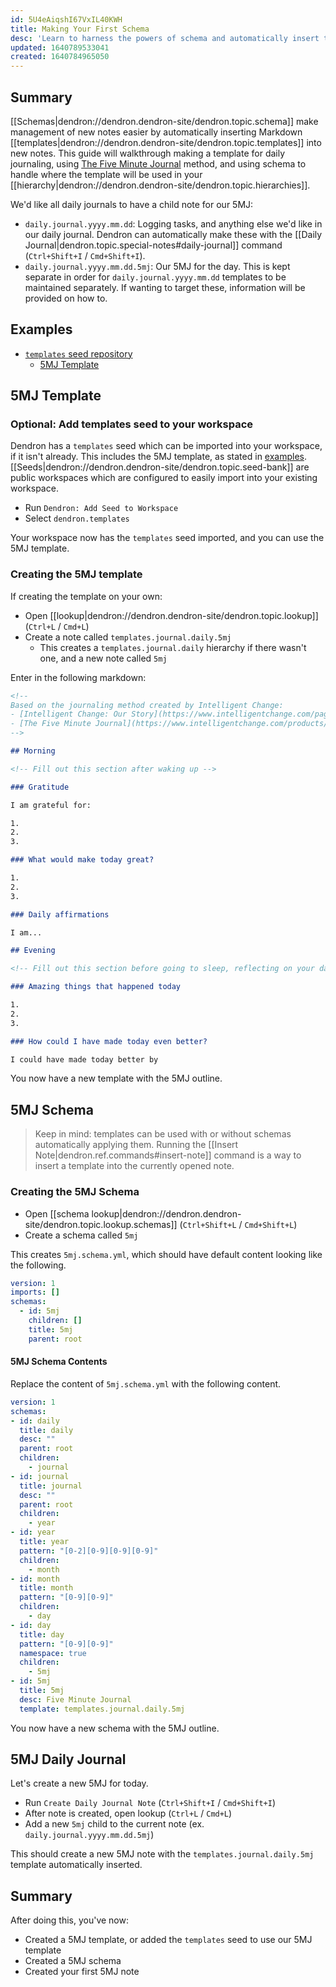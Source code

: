 ```yaml
---
id: 5U4eAiqshI67VxIL40KWH
title: Making Your First Schema
desc: 'Learn to harness the powers of schema and automatically insert templates into new notes'
updated: 1640789533041
created: 1640784965050
---
```


## Summary

[[Schemas|dendron://dendron.dendron-site/dendron.topic.schema]] make management of new notes easier by automatically inserting Markdown [[templates|dendron://dendron.dendron-site/dendron.topic.templates]] into new notes. This guide will walkthrough making a template for daily journaling, using [The Five Minute Journal](https://www.intelligentchange.com/products/the-five-minute-journal) method, and using schema to handle where the template will be used in your [[hierarchy|dendron://dendron.dendron-site/dendron.topic.hierarchies]].

We'd like all daily journals to have a child note for our 5MJ:

- `daily.journal.yyyy.mm.dd`: Logging tasks, and anything else we'd like in our daily journal. Dendron can automatically make these with the [[Daily Journal|dendron.topic.special-notes#daily-journal]] command (`Ctrl+Shift+I` / `Cmd+Shift+I`).
- `daily.journal.yyyy.mm.dd.5mj`: Our 5MJ for the day. This is kept separate in order for `daily.journal.yyyy.mm.dd` templates to be maintained separately. If wanting to target these, information will be provided on how to.

## Examples

- [`templates` seed repository](https://github.com/dendronhq/templates)
  - [5MJ Template](https://github.com/dendronhq/templates/tree/main/templates/templates.journal.5mj.md)

## 5MJ Template

### Optional: Add templates seed to your workspace

Dendron has a `templates` seed which can be imported into your workspace, if it isn't already. This includes the 5MJ template, as stated in [examples](#examples). [[Seeds|dendron://dendron.dendron-site/dendron.topic.seed-bank]] are public workspaces which are configured to easily import into your existing workspace.

- Run `Dendron: Add Seed to Workspace`
- Select `dendron.templates`

Your workspace now has the `templates` seed imported, and you can use the 5MJ template.

### Creating the 5MJ template

If creating the template on your own:

- Open [[lookup|dendron://dendron.dendron-site/dendron.topic.lookup]] (`Ctrl+L` / `Cmd+L`)
- Create a note called `templates.journal.daily.5mj`
  - This creates a `templates.journal.daily` hierarchy if there wasn't one, and a new note called `5mj`

Enter in the following markdown:

```markdown
<!--
Based on the journaling method created by Intelligent Change:
- [Intelligent Change: Our Story](https://www.intelligentchange.com/pages/our-story)
- [The Five Minute Journal](https://www.intelligentchange.com/products/the-five-minute-journal)
-->

## Morning

<!-- Fill out this section after waking up -->

### Gratitude

I am grateful for:

1.
2.
3.

### What would make today great?

1.
2.
3.

### Daily affirmations

I am...

## Evening

<!-- Fill out this section before going to sleep, reflecting on your day -->

### Amazing things that happened today

1.
2.
3.

### How could I have made today even better?

I could have made today better by
```

You now have a new template with the 5MJ outline.

## 5MJ Schema

> Keep in mind: templates can be used with or without schemas automatically applying them. Running the [[Insert Note|dendron.ref.commands#insert-note]] command is a way to insert a template into the currently opened note.

### Creating the 5MJ Schema

- Open [[schema lookup|dendron://dendron.dendron-site/dendron.topic.lookup.schemas]] (`Ctrl+Shift+L` / `Cmd+Shift+L`)
- Create a schema called `5mj`

This creates `5mj.schema.yml`, which should have default content looking like the following.

```yml
version: 1
imports: []
schemas:
  - id: 5mj
    children: []
    title: 5mj
    parent: root

```

#### 5MJ Schema Contents

Replace the content of `5mj.schema.yml` with the following content.

```yml
version: 1
schemas:
- id: daily
  title: daily
  desc: ""
  parent: root
  children:
    - journal
- id: journal
  title: journal
  desc: ""
  parent: root
  children:
    - year
- id: year
  title: year
  pattern: "[0-2][0-9][0-9][0-9]"
  children: 
    - month
- id: month
  title: month
  pattern: "[0-9][0-9]"
  children: 
    - day
- id: day
  title: day
  pattern: "[0-9][0-9]"
  namespace: true
  children:
    - 5mj
- id: 5mj
  title: 5mj
  desc: Five Minute Journal
  template: templates.journal.daily.5mj
```

You now have a new schema with the 5MJ outline.

## 5MJ Daily Journal

Let's create a new 5MJ for today.

- Run `Create Daily Journal Note` (`Ctrl+Shift+I` / `Cmd+Shift+I`)
- After note is created, open lookup (`Ctrl+L` / `Cmd+L`)
- Add a new `5mj` child to the current note (ex. `daily.journal.yyyy.mm.dd.5mj`)

This should create a new 5MJ note with the `templates.journal.daily.5mj` template automatically inserted.

## Summary

After doing this, you've now:

- Created a 5MJ template, or added the `templates` seed to use our 5MJ template
- Created a 5MJ schema
- Created your first 5MJ note